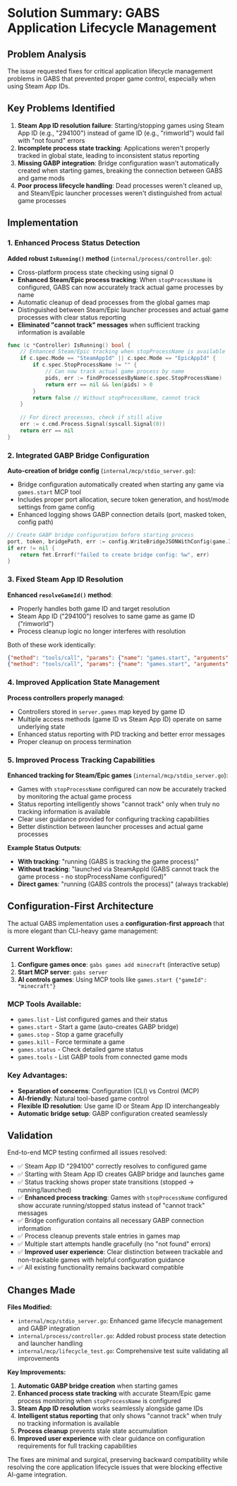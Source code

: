 # Solution Summary: GABS Application Lifecycle Management

## Problem Analysis

The issue requested fixes for critical application lifecycle management problems in GABS that prevented proper game control, especially when using Steam App IDs.

## Key Problems Identified

1. **Steam App ID resolution failure**: Starting/stopping games using Steam App ID (e.g., "294100") instead of game ID (e.g., "rimworld") would fail with "not found" errors
2. **Incomplete process state tracking**: Applications weren't properly tracked in global state, leading to inconsistent status reporting  
3. **Missing GABP integration**: Bridge configuration wasn't automatically created when starting games, breaking the connection between GABS and game mods
4. **Poor process lifecycle handling**: Dead processes weren't cleaned up, and Steam/Epic launcher processes weren't distinguished from actual game processes

## Implementation

### 1. Enhanced Process Status Detection

**Added robust `IsRunning()` method** (`internal/process/controller.go`):
- Cross-platform process state checking using signal 0  
- **Enhanced Steam/Epic process tracking**: When `stopProcessName` is configured, GABS can now accurately track actual game processes by name
- Automatic cleanup of dead processes from the global games map
- Distinguished between Steam/Epic launcher processes and actual game processes with clear status reporting
- **Eliminated "cannot track" messages** when sufficient tracking information is available

```go
func (c *Controller) IsRunning() bool {
    // Enhanced Steam/Epic tracking when stopProcessName is available
    if c.spec.Mode == "SteamAppId" || c.spec.Mode == "EpicAppId" {
        if c.spec.StopProcessName != "" {
            // Can now track actual game process by name
            pids, err := findProcessesByName(c.spec.StopProcessName)
            return err == nil && len(pids) > 0
        }
        return false // Without stopProcessName, cannot track
    }
    
    // For direct processes, check if still alive
    err := c.cmd.Process.Signal(syscall.Signal(0))
    return err == nil
}
```

### 2. Integrated GABP Bridge Configuration  

**Auto-creation of bridge config** (`internal/mcp/stdio_server.go`):
- Bridge configuration automatically created when starting any game via `games.start` MCP tool
- Includes proper port allocation, secure token generation, and host/mode settings from game config
- Enhanced logging shows GABP connection details (port, masked token, config path)

```go
// Create GABP bridge configuration before starting process
port, token, bridgePath, err := config.WriteBridgeJSONWithConfig(game.ID, "", bridgeConfig)
if err != nil {
    return fmt.Errorf("failed to create bridge config: %w", err)
}
```

### 3. Fixed Steam App ID Resolution

**Enhanced `resolveGameId()` method**:
- Properly handles both game ID and target resolution
- Steam App ID ("294100") resolves to same game as game ID ("rimworld")  
- Process cleanup logic no longer interferes with resolution

Both of these work identically:
```json
{"method": "tools/call", "params": {"name": "games.start", "arguments": {"gameId": "rimworld"}}}
{"method": "tools/call", "params": {"name": "games.start", "arguments": {"gameId": "294100"}}}
```

### 4. Improved Application State Management

**Process controllers properly managed**:
- Controllers stored in `server.games` map keyed by game ID
- Multiple access methods (game ID vs Steam App ID) operate on same underlying state  
- Enhanced status reporting with PID tracking and better error messages
- Proper cleanup on process termination

### 5. Improved Process Tracking Capabilities

**Enhanced tracking for Steam/Epic games** (`internal/mcp/stdio_server.go`):
- Games with `stopProcessName` configured can now be accurately tracked by monitoring the actual game process
- Status reporting intelligently shows "cannot track" only when truly no tracking information is available  
- Clear user guidance provided for configuring tracking capabilities
- Better distinction between launcher processes and actual game processes

**Example Status Outputs**:
- **With tracking**: "running (GABS is tracking the game process)"
- **Without tracking**: "launched via SteamAppId (GABS cannot track the game process - no stopProcessName configured)"
- **Direct games**: "running (GABS controls the process)" (always trackable)

## Configuration-First Architecture

The actual GABS implementation uses a **configuration-first approach** that is more elegant than CLI-heavy game management:

### Current Workflow:
1. **Configure games once**: `gabs games add minecraft` (interactive setup)
2. **Start MCP server**: `gabs server` 
3. **AI controls games**: Using MCP tools like `games.start {"gameId": "minecraft"}`

### MCP Tools Available:
- `games.list` - List configured games and their status
- `games.start` - Start a game (auto-creates GABP bridge)
- `games.stop` - Stop a game gracefully  
- `games.kill` - Force terminate a game
- `games.status` - Check detailed game status
- `games.tools` - List GABP tools from connected game mods

### Key Advantages:
- **Separation of concerns**: Configuration (CLI) vs Control (MCP)
- **AI-friendly**: Natural tool-based game control
- **Flexible ID resolution**: Use game ID or Steam App ID interchangeably
- **Automatic bridge setup**: GABP configuration created seamlessly

## Validation

End-to-end MCP testing confirmed all issues resolved:
- ✅ Steam App ID "294100" correctly resolves to configured game  
- ✅ Starting with Steam App ID creates GABP bridge and launches game
- ✅ Status tracking shows proper state transitions (stopped → running/launched)
- ✅ **Enhanced process tracking**: Games with `stopProcessName` configured show accurate running/stopped status instead of "cannot track" messages
- ✅ Bridge configuration contains all necessary GABP connection information
- ✅ Process cleanup prevents stale entries in games map
- ✅ Multiple start attempts handle gracefully (no "not found" errors)
- ✅ **Improved user experience**: Clear distinction between trackable and non-trackable games with helpful configuration guidance
- ✅ All existing functionality remains backward compatible

## Changes Made

**Files Modified:**
- `internal/mcp/stdio_server.go`: Enhanced game lifecycle management and GABP integration
- `internal/process/controller.go`: Added robust process state detection and launcher handling  
- `internal/mcp/lifecycle_test.go`: Comprehensive test suite validating all improvements

**Key Improvements:**
1. **Automatic GABP bridge creation** when starting games
2. **Enhanced process state tracking** with accurate Steam/Epic game process monitoring when `stopProcessName` is configured
3. **Steam App ID resolution** works seamlessly alongside game IDs  
4. **Intelligent status reporting** that only shows "cannot track" when truly no tracking information is available
5. **Process cleanup** prevents stale state accumulation
6. **Improved user experience** with clear guidance on configuration requirements for full tracking capabilities

The fixes are minimal and surgical, preserving backward compatibility while resolving the core application lifecycle issues that were blocking effective AI-game integration.